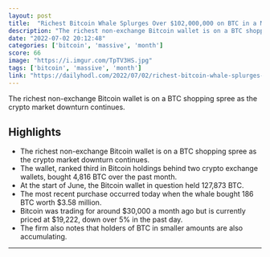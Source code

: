 ```yaml
---
layout: post
title:  "Richest Bitcoin Whale Splurges Over $102,000,000 on BTC in a Month in Massive Accumulation Spree - The Daily Hodl"
description: "The richest non-exchange Bitcoin wallet is on a BTC shopping spree as the crypto market downturn continues."
date: "2022-07-02 20:12:48"
categories: ['bitcoin', 'massive', 'month']
score: 66
image: "https://i.imgur.com/TpTV3HS.jpg"
tags: ['bitcoin', 'massive', 'month']
link: "https://dailyhodl.com/2022/07/02/richest-bitcoin-whale-splurges-over-102000000-on-btc-in-a-month-in-massive-accumulation-spree/"
---
```


The richest non-exchange Bitcoin wallet is on a BTC shopping spree as the crypto market downturn continues.

## Highlights

- The richest non-exchange Bitcoin wallet is on a BTC shopping spree as the crypto market downturn continues.
- The wallet, ranked third in Bitcoin holdings behind two crypto exchange wallets, bought 4,816 BTC over the past month.
- At the start of June, the Bitcoin wallet in question held 127,873 BTC.
- The most recent purchase occurred today when the whale bought 186 BTC worth $3.58 million.
- Bitcoin was trading for around $30,000 a month ago but is currently priced at $19,222, down over 5% in the past day.
- The firm also notes that holders of BTC in smaller amounts are also accumulating.

---
